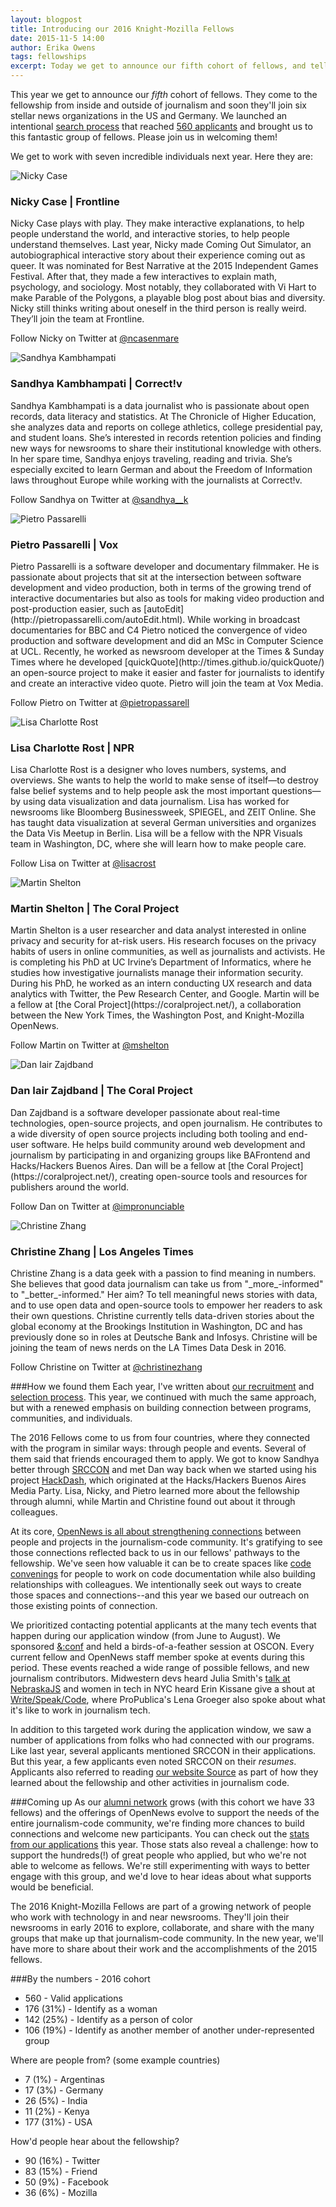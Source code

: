 ```yaml
---
layout: blogpost
title: Introducing our 2016 Knight-Mozilla Fellows
date: 2015-11-5 14:00
author: Erika Owens
tags: fellowships
excerpt: Today we get to announce our fifth cohort of fellows, and tell a little about how we found them.
---
```

This year we get to announce our *fifth* cohort of fellows. They come to the fellowship from inside and outside of journalism and soon they'll join six stellar news organizations in the US and Germany. We launched an intentional [search process](#process) that reached [560 applicants](#numbers) and brought us to this fantastic group of fellows. Please join us in welcoming them!

We get to work with seven incredible individuals next year. Here they are:
<p><img src="/media/img/fellows/2016-fellows/nicky220a.jpg" class="meet meet14" alt="Nicky Case">
<h3 id="nicky">Nicky Case | Frontline</h3>
<p>Nicky Case plays with play. They make interactive explanations, to help people understand the world, and interactive stories, to help people understand themselves. Last year, Nicky made Coming Out Simulator, an autobiographical interactive story about their experience coming out as queer. It was nominated for Best Narrative at the 2015 Independent Games Festival. After that, they made a few interactives to explain math, psychology, and sociology. Most notably, they collaborated with Vi Hart to make Parable of the Polygons, a playable blog post about bias and diversity. Nicky still thinks writing about oneself in the third person is really weird. They’ll join the team at Frontline.
<p>Follow Nicky on Twitter at <a href="https://twitter.com/ncasenmare">@ncasenmare</a>

<p><img src="/media/img/fellows/2016-fellows/sandhya220a.jpg" class="meet meet14" alt="Sandhya Kambhampati">
<h3 id="sandhya">Sandhya Kambhampati | Correct!v</h3>
<p>Sandhya Kambhampati is a data journalist who is passionate about open records, data literacy and statistics. At The Chronicle of Higher Education, she analyzes data and reports on college athletics, college presidential pay, and student loans. She’s interested in records retention policies and finding new ways for newsrooms to share their institutional knowledge with others. In her spare time, Sandhya enjoys traveling, reading and trivia. She’s especially excited to learn German and about the Freedom of Information laws throughout Europe while working with the journalists at Correct!v.
<p>Follow Sandhya on Twitter at <a href="https://twitter.com/sandhya__k">@sandhya__k</a>

<p><img src="/media/img/fellows/2016-fellows/pietro220a.jpg" class="meet meet14" alt="Pietro Passarelli">
<h3 id="pietro">Pietro Passarelli | Vox</h3>
<p>Pietro Passarelli is a software developer and documentary filmmaker. He is passionate about projects that sit at the intersection between software development and video production, both in terms of the growing trend of interactive documentaries but also as tools for making video production and post-production easier, such as [autoEdit](http://pietropassarelli.com/autoEdit.html). While working in broadcast documentaries for BBC and C4 Pietro noticed the convergence of video production and software development and did an MSc in Computer Science at UCL. Recently, he worked as newsroom developer at the Times & Sunday Times where he developed [quickQuote](http://times.github.io/quickQuote/) an open-source project to make it easier and faster for journalists to identify and create an interactive video quote. Pietro will join the team at Vox Media.
<p>Follow Pietro on Twitter at <a href="https://twitter.com/@pietropassarell">@pietropassarell</a>

<p><img src="/media/img/fellows/2016-fellows/lisa220a.jpg" class="meet meet14" alt="Lisa Charlotte Rost">
<h3 id="lisa">Lisa Charlotte Rost | NPR</h3>
<p>Lisa Charlotte Rost is a designer who loves numbers, systems, and overviews. She wants to help the world to make sense of itself—to destroy false belief systems and to help people ask the most important questions—by using data visualization and data journalism. Lisa has worked for newsrooms like Bloomberg Businessweek, SPIEGEL, and ZEIT Online. She has taught data visualization at several German universities and organizes the Data Vis Meetup in Berlin. Lisa will be a fellow with the NPR Visuals team in Washington, DC, where she will learn how to make people care.
<p>Follow Lisa on Twitter at <a href="https://twitter.com/@lisacrost">@lisacrost</a>

<p><img src="/media/img/fellows/2016-fellows/martin220a.jpg" class="meet meet14" alt="Martin Shelton">
<h3 id="martin">Martin Shelton | The Coral Project</h3>
<p>Martin Shelton is a user researcher and data analyst interested in online privacy and security for at-risk users. His research focuses on the privacy habits of users in online communities, as well as journalists and activists. He is completing his PhD at UC Irvine’s Department of Informatics, where he studies how investigative journalists manage their information security. During his PhD, he worked as an intern conducting UX research and data analytics with Twitter, the Pew Research Center, and Google. Martin will be a fellow at [the Coral Project](https://coralproject.net/), a collaboration between the New York Times, the Washington Post, and Knight-Mozilla OpenNews.
<p>Follow Martin on Twitter at <a href="https://twitter.com/@mshelton">@mshelton</a>

<p><img src="/media/img/fellows/2016-fellows/dan220a.jpg" class="meet meet14" alt="Dan Iair Zajdband">
<h3 id="dan">Dan Iair Zajdband | The Coral Project</h3>
<p>Dan Zajdband is a software developer passionate about real-time technologies, open-source projects, and open journalism. He contributes to a wide diversity of open source projects including both tooling and end-user software. He helps build community around web development and journalism by participating in and organizing groups like BAFrontend and Hacks/Hackers Buenos Aires. Dan will be a fellow at [the Coral Project](https://coralproject.net/), creating open-source tools and resources for publishers around the world.
<p>Follow Dan on Twitter at <a href="https://twitter.com/@impronunciable">@impronunciable</a>

<p><img src="/media/img/fellows/2016-fellows/christine220a.jpg" class="meet meet14" alt="Christine Zhang">
<h3 id="christine">Christine Zhang | Los Angeles Times</h3>
<p>Christine Zhang is a data geek with a passion to find meaning in numbers. She believes that good data journalism can take us from "_more_-informed" to "_better_-informed." Her aim? To tell meaningful news stories with data, and to use open data and open-source tools to empower her readers to ask their own questions. Christine currently tells data-driven stories about the global economy at the Brookings Institution in Washington, DC and has previously done so in roles at Deutsche Bank and Infosys. Christine will be joining the team of news nerds on the LA Times Data Desk in 2016.
<p>Follow Christine on Twitter at <a href="https://twitter.com/@christinezhang">@christinezhang</a>

<a name="process"></a>
###How we found them
Each year, I've written about [our recruitment](http://erikaowens.com/blog/recruiting-and-selecting-amazing-group-fellows) and [selection process](http://erikaowens.com/blog/amazing-overwhelming-knight-mozilla-fellowship-applicants). This year, we continued with much the same approach, but with a renewed emphasis on building connection between programs, communities, and individuals.

The 2016 Fellows come to us from four countries, where they connected with the program in similar ways: through people and events. Several of them said that friends encouraged them to apply. We got to know Sandhya better through [SRCCON](/what/conferences/srccon) and met Dan way back when we started using his project [HackDash](https://hackdash.org/), which originated at the Hacks/Hackers Buenos Aires Media Party. Lisa, Nicky, and Pietro learned more about the fellowship through alumni, while Martin and Christine found out about it through colleagues.

At its core, [OpenNews is all about strengthening connections](/blog/five-years-of-fellows/) between people and projects in the journalism-code community. It's gratifying to see those connections reflected back to us in our fellows' pathways to the fellowship. We've seen how valuable it can be to create spaces like [code convenings](/what/conferences/convenings) for people to work on code documentation while also building relationships with colleagues. We intentionally seek out ways to create those spaces and connections--and this year we based our outreach on those existing points of connection.

We prioritized contacting potential applicants at the many tech events that happen during our application window (from June to August). We sponsored [&:conf](https://www.andconf.io/) and held a birds-of-a-feather session at OSCON. Every current fellow and OpenNews staff member spoke at events during this period. These events reached a wide range of possible fellows, and new journalism contributors. Midwestern devs heard Julia Smith's [talk at NebraskaJS](https://nejsconf.com/2015/julia67/) and women in tech in NYC heard Erin Kissane give a shout at [Write/Speak/Code](http://www.meetup.com/Write-Speak-Code-NYC/), where ProPublica's Lena Groeger also spoke about what it's like to work in journalism tech.

In addition to this targeted work during the application window, we saw a number of applications from folks who had connected with our programs. Like last year, several applicants mentioned SRCCON in their applications. But this year, a few applicants even noted SRCCON on their _resumes_. Applicants also referred to reading [our website Source](/what/community/source) as part of how they learned about the fellowship and other activities in journalism code.

###Coming up
As our [alumni network](/what/fellowships/community) grows (with this cohort we have 33 fellows) and the offerings of OpenNews evolve to support the needs of the entire journalism-code community, we're finding more chances to build connections and welcome new participants. You can check out the [stats from our applications](#numbers) this year. Those stats also reveal a challenge: how to support the hundreds(!) of great people who applied, but who we're not able to welcome as fellows. We're still experimenting with ways to better engage with this group, and we'd love to hear ideas about what supports would be beneficial.

The 2016 Knight-Mozilla Fellows are part of a growing network of people who work with technology in and near newsrooms. They'll join their newsrooms in early 2016 to explore, collaborate, and share with the many groups that make up that journalism-code community. In the new year, we'll have more to share about their work and the accomplishments of the 2015 fellows.

<a name="numbers"></a>
###By the numbers - 2016 cohort
* 560 - Valid applications
* 176 (31%) - Identify as a woman
* 142 (25%) - Identify as a person of color
* 106 (19%) - Identify as another member of another under-represented group

Where are people from? (some example countries)

* 7   (1%)  - Argentinas
* 17  (3%)  - Germany
* 26  (5%)  - India
* 11  (2%)  - Kenya
* 177 (31%) - USA

How'd people hear about the fellowship?

* 90 (16%) - Twitter
* 83 (15%) - Friend
* 50 (9%)  - Facebook
* 36 (6%)  - Mozilla
